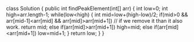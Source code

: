 class Solution {
public int findPeakElement(int[] arr) {
int low=0;
int high=arr.length-1;
while(low<high)
{
int mid=low+(high-low)/2;
if(mid>0 && arr[mid-1]<arr[mid] && arr[mid]>arr[mid+1]) // if we remove it than it also work.
return mid;
else if(arr[mid]>arr[mid+1])
high=mid;
else if(arr[mid]<arr[mid+1])
low=mid+1;
}
return low;
}
}
